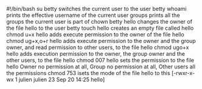 #!/bin/bash
su betty      switches the current user to the user betty
whoami        prints the effective username of the current user
groups        prints all the groups the current user is part of
chown betty hello          changes the owner of the file hello to the user betty
touch hello   creates an empty file called hello
chmod u+x hello            adds execute permission to the owner of the file hello
chmod ug+x,o+r hello       adds execute permission to the owner and the group owner, and read permission to other users, to the file hello
chmod ugo+x hello          adds execution permission to the owner, the group owner and the other users, to the file hello
chmod 007 hello            sets the permission to the file hello Owner no permission at all, Group no permission at all, Other users all the permissions
chmod 753                  isets the mode of the file hello to this [-rwxr-x-wx 1 julien julien 23 Sep 20 14:25 hello]
